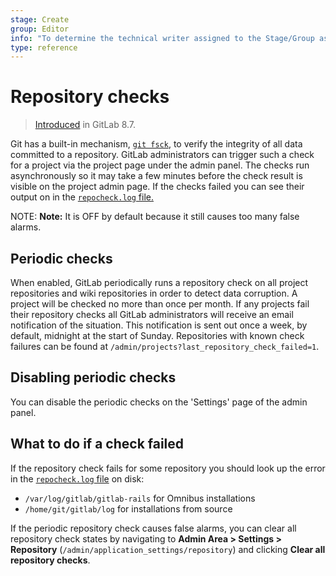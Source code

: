 ```yaml
---
stage: Create
group: Editor
info: "To determine the technical writer assigned to the Stage/Group associated with this page, see https://about.gitlab.com/handbook/engineering/ux/technical-writing/#assignments"
type: reference
---
```


# Repository checks

> [Introduced](https://gitlab.com/gitlab-org/gitlab-foss/-/merge_requests/3232) in GitLab 8.7.

Git has a built-in mechanism, [`git fsck`](https://git-scm.com/docs/git-fsck), to verify the
integrity of all data committed to a repository. GitLab administrators
can trigger such a check for a project via the project page under the
admin panel. The checks run asynchronously so it may take a few minutes
before the check result is visible on the project admin page. If the
checks failed you can see their output on in the [`repocheck.log`
file.](logs.md#repochecklog)

NOTE: **Note:**
It is OFF by default because it still causes too many false alarms.

## Periodic checks

When enabled, GitLab periodically runs a repository check on all project
repositories and wiki repositories in order to detect data corruption.
A project will be checked no more than once per month. If any projects
fail their repository checks all GitLab administrators will receive an email
notification of the situation. This notification is sent out once a week,
by default, midnight at the start of Sunday. Repositories with known check
failures can be found at `/admin/projects?last_repository_check_failed=1`.

## Disabling periodic checks

You can disable the periodic checks on the 'Settings' page of the admin
panel.

## What to do if a check failed

If the repository check fails for some repository you should look up the error
in the [`repocheck.log` file](logs.md#repochecklog) on disk:

- `/var/log/gitlab/gitlab-rails` for Omnibus installations
- `/home/git/gitlab/log` for installations from source

If the periodic repository check causes false alarms, you can clear all repository check states by
navigating to **Admin Area > Settings > Repository**
(`/admin/application_settings/repository`) and clicking **Clear all repository checks**.
